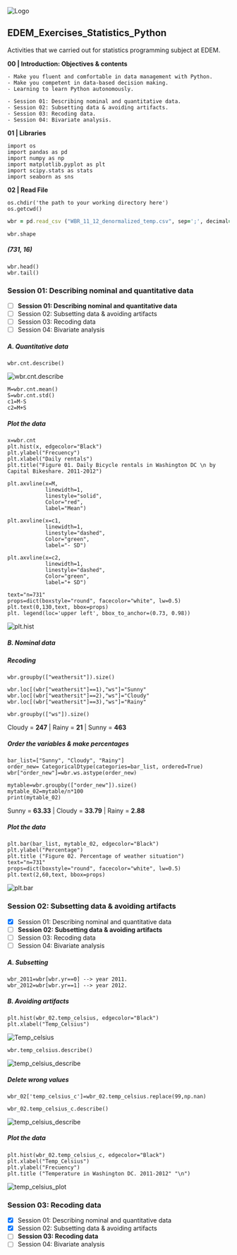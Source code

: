 
![Logo](https://n3m5z7t4.rocketcdn.me/wp-content/plugins/edem-shortcodes/public/img/logo-Edem.png)

## EDEM_Exercises_Statistics_Python
Activities that we carried out for statistics programming subject at EDEM.


**00 | Introduction: Objectives & contents**

```
- Make you fluent and comfortable in data management with Python.
- Make you competent in data-based decision making.
- Learning to learn Python autonomously.
```
```
- Session 01: Describing nominal and quantitative data.
- Session 02: Subsetting data & avoiding artifacts.
- Session 03: Recoding data.
- Session 04: Bivariate analysis.
```

**01 | Libraries**

```
import os
import pandas as pd
import numpy as np
import matplotlib.pyplot as plt  
import scipy.stats as stats   
import seaborn as sns
```

**02 | Read File**

```
os.chdir('the path to your working directory here')
os.getcwd()
```
```ruby
wbr = pd.read_csv ("WBR_11_12_denormalized_temp.csv", sep=';', decimal=',')
```
```
wbr.shape
```
##### (731, 16)

```
wbr.head()
wbr.tail()
```

### Session 01: Describing nominal and quantitative data

- [ ] **Session 01: Describing nominal and quantitative data**
- [ ] Session 02: Subsetting data & avoiding artifacts
- [ ] Session 03: Recoding data
- [ ] Session 04: Bivariate analysis

##### A. Quantitative data
```
wbr.cnt.describe()
```
![wbr.cnt.describe](https://github.com/jabrio/EDEM_Exercises_Statistics_Python/blob/main/Images/19.png) 

```
M=wbr.cnt.mean()
S=wbr.cnt.std()
c1=M-S
c2=M+S
```

##### Plot the data

```
x=wbr.cnt
plt.hist(x, edgecolor="Black")
plt.ylabel("Frecuency")
plt.xlabel("Daily rentals")
plt.title("Figure 01. Daily Bicycle rentals in Washington DC \n by Capital Bikeshare. 2011-2012")
```

```
plt.axvline(x=M,
            linewidth=1,
            linestyle="solid",
            Color="red",
            label="Mean")

plt.axvline(x=c1,
            linewidth=1,
            linestyle="dashed",
            Color="green",
            label="- SD")

plt.axvline(x=c2,
            linewidth=1,
            linestyle="dashed",
            Color="green",
            label="+ SD")
```

```
text="n=731"
props=dict(boxstyle="round", facecolor="white", lw=0.5)
plt.text(0,130,text, bbox=props)
plt. legend(loc='upper left', bbox_to_anchor=(0.73, 0.98))
```
![plt.hist](https://github.com/jabrio/EDEM_Exercises_Statistics_Python/blob/main/Images/03.png) 

##### B. Nominal data

##### Recoding

```
wbr.groupby(["weathersit"]).size()

wbr.loc[(wbr["weathersit"]==1),"ws"]="Sunny"
wbr.loc[(wbr["weathersit"]==2),"ws"]="Cloudy"
wbr.loc[(wbr["weathersit"]==3),"ws"]="Rainy"

wbr.groupby(["ws"]).size()
```

Cloudy = **247** | Rainy = **21** | Sunny = **463**

##### Order the variables & make percentages

```
bar_list=["Sunny", "Cloudy", "Rainy"]
order_new= CategoricalDtype(categories=bar_list, ordered=True)
wbr["order_new"]=wbr.ws.astype(order_new)

```
```
mytable=wbr.groupby(["order_new"]).size()
mytable_02=mytable/n*100
print(mytable_02)
```
Sunny = **63.33** | Cloudy = **33.79** | Rainy = **2.88**

##### Plot the data

```
plt.bar(bar_list, mytable_02, edgecolor="Black")
plt.ylabel("Percentage")
plt.title ("Figure 02. Percentage of weather situation")
text="n=731"
props=dict(boxstyle="round", facecolor="white", lw=0.5)
plt.text(2,60,text, bbox=props)
```

![plt.bar](https://github.com/jabrio/EDEM_Exercises_Statistics_Python/blob/main/Images/04.png) 

### Session 02: Subsetting data & avoiding artifacts

- [x] Session 01: Describing nominal and quantitative data
- [ ] **Session 02: Subsetting data & avoiding artifacts**
- [ ] Session 03: Recoding data
- [ ] Session 04: Bivariate analysis

##### A. Subsetting

```
wbr_2011=wbr[wbr.yr==0] --> year 2011.
wbr_2012=wbr[wbr.yr==1] --> year 2012.
```

##### B. Avoiding artifacts

```
plt.hist(wbr_02.temp_celsius, edgecolor="Black")
plt.xlabel("Temp_Celsius")
```
![Temp_celsius](https://github.com/jabrio/EDEM_Exercises_Statistics_Python/blob/main/Images/05.png)

```
wbr.temp_celsius.describe()
```

![temp_celsius_describe](https://github.com/jabrio/EDEM_Exercises_Statistics_Python/blob/main/Images/20.png)

##### Delete wrong values

```
wbr_02['temp_celsius_c']=wbr_02.temp_celsius.replace(99,np.nan)
```
```
wbr_02.temp_celsius_c.describe()
```
![temp_celsius_describe](https://github.com/jabrio/EDEM_Exercises_Statistics_Python/blob/main/Images/21.png)

##### Plot the data

```
plt.hist(wbr_02.temp_celsius_c, edgecolor="Black")
plt.xlabel("Temp_Celsius")
plt.ylabel("Frecuency")
plt.title ("Temperature in Washington DC. 2011-2012" "\n")
```
![temp_celsius_plot](https://github.com/jabrio/EDEM_Exercises_Statistics_Python/blob/main/Images/06.png)

### Session 03: Recoding data

- [x] Session 01: Describing nominal and quantitative data
- [x] Session 02: Subsetting data & avoiding artifacts
- [ ] **Session 03: Recoding data**
- [ ] Session 04: Bivariate analysis
